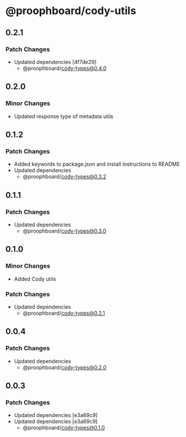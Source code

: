 # @proophboard/cody-utils

## 0.2.1

### Patch Changes

- Updated dependencies [4f7de29]
  - @proophboard/cody-types@0.4.0

## 0.2.0

### Minor Changes

- Updated response type of metadata utils

## 0.1.2

### Patch Changes

- Added keywords to package.json and install instructions to README
- Updated dependencies
  - @proophboard/cody-types@0.3.2

## 0.1.1

### Patch Changes

- Updated dependencies
  - @proophboard/cody-types@0.3.0

## 0.1.0

### Minor Changes

- Added Cody utils

### Patch Changes

- Updated dependencies
  - @proophboard/cody-types@0.2.1

## 0.0.4

### Patch Changes

- Updated dependencies
  - @proophboard/cody-types@0.2.0

## 0.0.3

### Patch Changes

- Updated dependencies [e3a69c9]
- Updated dependencies [e3a69c9]
  - @proophboard/cody-types@0.1.0
